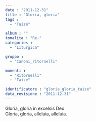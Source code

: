 ```yaml
---
date : "2011-12-31"
title : "Gloria, gloria"
tags : 
  - "Taizé"

album : ""
tonalita : "Re-"
categories : 
  - "Liturgica"

gruppo : 
  - "Canoni_ritornelli"

momenti : 
  - "Ritornelli"
  - "Taizé"

identificatore : "gloria_gloria_taize"
data_revisione : "2011-12-31"
---
```

  
  
Gloria, gloria  in excelsis Deo  
Gloria, gloria, alleluia, alleluia.   
  
  
  
